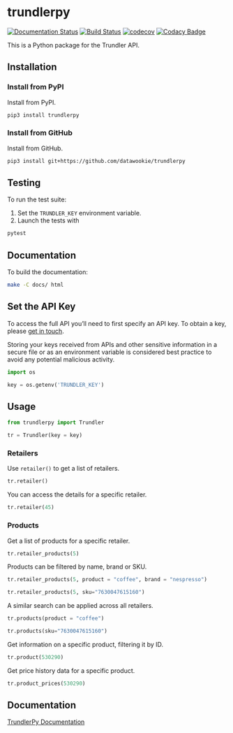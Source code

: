 # trundlerpy

[![Documentation Status](https://readthedocs.org/projects/trundlerpy/badge/?version=latest)](https://trundlerpy.readthedocs.io/en/latest/?badge=latest)
[![Build Status](https://travis-ci.com/datawookie/trundlerpy.svg?branch=master)](https://travis-ci.com/github/datawookie/trundlerpy)
[![codecov](https://codecov.io/gh/datawookie/trundlerpybranch/master/graph/badge.svg)](https://codecov.io/gh/datawookie/trundlerpy)
[![Codacy Badge](https://app.codacy.com/project/badge/Grade/8c15645191c04d50b4f98efee6cee435)](https://www.codacy.com/manual/datawookie/trundlerpy?utm_source=github.com&amp;utm_medium=referral&amp;utm_content=datawookie/trundlerpy&amp;utm_campaign=Badge_Grade)

This is a Python package for the Trundler API.

## Installation

### Install from PyPI

Install from PyPI.

```bash
pip3 install trundlerpy
```

### Install from GitHub

Install from GitHub.

```bash
pip3 install git+https://github.com/datawookie/trundlerpy
```

## Testing

To run the test suite:

1. Set the `TRUNDLER_KEY` environment variable.
2. Launch the tests with

```bash
pytest
```

## Documentation

To build the documentation:

```bash
make -C docs/ html
```

## Set the API Key

To access the full API you’ll need to first specify an API key.
To obtain a key, please [get in touch](https://www.trundler.dev/).

Storing your keys received from APIs and other sensitive information in a
secure file or as an environment variable is considered best practice to avoid
any potential malicious activity.

```python
import os

key = os.getenv('TRUNDLER_KEY')
```

## Usage

```python
from trundlerpy import Trundler

tr = Trundler(key = key)
```

### Retailers

Use `retailer()` to get a list of retailers.

```python
tr.retailer()
```

You can access the details for a specific retailer.

```python
tr.retailer(45)
```

### Products

Get a list of products for a specific retailer.

```python
tr.retailer_products(5)
```

Products can be filtered by name, brand or SKU.

```python
tr.retailer_products(5, product = "coffee", brand = "nespresso")
```

```python
tr.retailer_products(5, sku="7630047615160")
```

A similar search can be applied across all retailers.

```python
tr.products(product = "coffee")
```

```python
tr.products(sku="7630047615160")
```

Get information on a specific product, filtering it by ID.

```python
tr.product(530290)
```

Get price history data for a specific product.

```python
tr.product_prices(530290)
```

## Documentation

[TrundlerPy Documentation](https://trundlerpy.readthedocs.io/)
